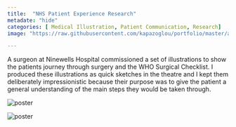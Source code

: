```yaml
---
title:  "NHS Patient Experience Research"
metadate: "hide"
categories: [ Medical Illustration, Patient Communication, Research]
image: "https://raw.githubusercontent.com/kapazoglou/portfolio/master/assets/images/item/med_1.png"

---
```


A surgeon at Ninewells Hospital commissioned a set of illustrations to show the patients journey through surgery and the WHO Surgical Checklist. I produced these illustrations as quick sketches in the theatre and I kept them deliberately impressionistic because their purpose was to give the patient a general understanding of the main steps they would be taken through.

![poster](https://raw.githubusercontent.com/kapazoglou/portfolio/master/assets/images/item/surgery.jpg)

![poster](https://raw.githubusercontent.com/kapazoglou/portfolio/master/assets/images/item/Study29.jpg)
